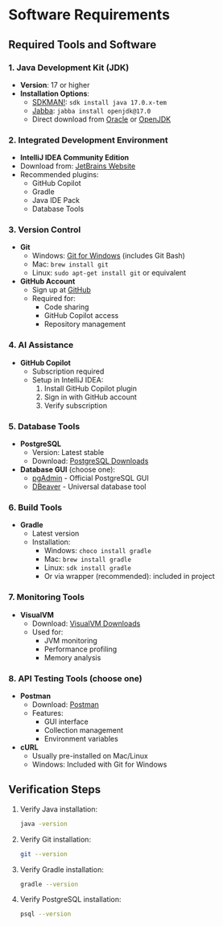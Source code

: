 # Software Requirements

## Required Tools and Software

### 1. Java Development Kit (JDK)
- **Version**: 17 or higher
- **Installation Options**:
  - [SDKMAN!](https://sdkman.io/): `sdk install java 17.0.x-tem`
  - [Jabba](https://github.com/shyiko/jabba): `jabba install openjdk@17.0`
  - Direct download from [Oracle](https://www.oracle.com/java/technologies/downloads/) or [OpenJDK](https://adoptium.net/)

### 2. Integrated Development Environment
- **IntelliJ IDEA Community Edition**
- Download from: [JetBrains Website](https://www.jetbrains.com/idea/download/)
- Recommended plugins:
  - GitHub Copilot
  - Gradle
  - Java IDE Pack
  - Database Tools

### 3. Version Control
- **Git**
  - Windows: [Git for Windows](https://gitforwindows.org/) (includes Git Bash)
  - Mac: `brew install git`
  - Linux: `sudo apt-get install git` or equivalent
- **GitHub Account**
  - Sign up at [GitHub](https://github.com/)
  - Required for:
    - Code sharing
    - GitHub Copilot access
    - Repository management

### 4. AI Assistance
- **GitHub Copilot**
  - Subscription required
  - Setup in IntelliJ IDEA:
    1. Install GitHub Copilot plugin
    2. Sign in with GitHub account
    3. Verify subscription

### 5. Database Tools
- **PostgreSQL**
  - Version: Latest stable
  - Download: [PostgreSQL Downloads](https://www.postgresql.org/download/)
- **Database GUI** (choose one):
  - [pgAdmin](https://www.pgadmin.org/download/) - Official PostgreSQL GUI
  - [DBeaver](https://dbeaver.io/download/) - Universal database tool

### 6. Build Tools
- **Gradle**
  - Latest version
  - Installation:
    - Windows: `choco install gradle`
    - Mac: `brew install gradle`
    - Linux: `sdk install gradle`
    - Or via wrapper (recommended): included in project

### 7. Monitoring Tools
- **VisualVM**
  - Download: [VisualVM Downloads](https://visualvm.github.io/download.html)
  - Used for:
    - JVM monitoring
    - Performance profiling
    - Memory analysis

### 8. API Testing Tools (choose one)
- **Postman**
  - Download: [Postman](https://www.postman.com/downloads/)
  - Features:
    - GUI interface
    - Collection management
    - Environment variables
- **cURL**
  - Usually pre-installed on Mac/Linux
  - Windows: Included with Git for Windows

## Verification Steps

1. Verify Java installation:
   ```bash
   java -version
   ```

2. Verify Git installation:
   ```bash
   git --version
   ```

3. Verify Gradle installation:
   ```bash
   gradle --version
   ```

4. Verify PostgreSQL installation:
   ```bash
   psql --version
   ```
